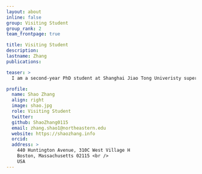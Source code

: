 ```yaml
---
layout: about
inline: false
group: Visiting Student
group_rank: 2
team_frontpage: true

title: Visiting Student
description:
lastname: Zhang
publications:

teaser: >
  I am a second-year PhD student at Shanghai Jiao Tong Univeristy supervied by Prof. Ying Wen and now is a visiting student at Northeastern Human-Cnetered AI Lab. My research interests include Human-AI Collaboration and Multi-agent System. Specifically, she is now focusing on: Human-in-the-Loop data annotation and AI-in-the-Loop deployment in real world scenario, Involving Large Language Models in Human-AI Collaboration, Zero-shot Coordination in Human-AI Collaboration, Bidirectional Alignment in Human-AI Team.

profile:
  name: Shao Zhang
  align: right
  image: shao.jpg
  role: Visiting Student
  twitter:
  github: ShaoZhang0115
  email: zhang.shao1@northeastern.edu
  website: https://shaozhang.info
  orcid:
  address: >
    440 Huntington Avenue, 310C West Village H
    Boston, Massachusetts 02115 <br />
    USA
---
```


